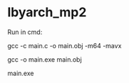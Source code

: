 # lbyarch_mp2
<p>Run in cmd:</p>
<p>gcc -c main.c -o main.obj -m64 -mavx </p>
<p>gcc -o main.exe main.obj</p>
<p>main.exe</p>